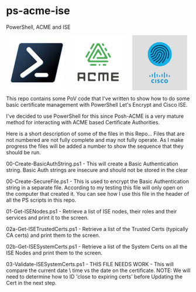 # ps-acme-ise
 PowerShell, ACME and ISE

<div style="display: flex; justify-content: space-around;">
  <img src="images/ps.jpeg" alt="PowerShell logo" style="width: 150px; height: 150px;"/>
  <img src="images/acme.png" alt="ACME logo" style="width: 150px; height: 150px;"/>
  <img src="images/cisco-ise.jpeg" alt="Cisco ISE logo" style="width: 150px; height: 150px;"/>
</div>


This repo contains some PoV code that I've written to show how to do some basic certificate management with PowerShell Let's Encrypt and Cisco ISE. 

I've decided to use PowerShell for this since Posh-ACME is a very mature method for interacting with ACME based Certificate Authorities. 

Here is a short description of some of the files in this Repo...
Files that are not numbered are not fully complete and may not fully operate. As I make progress the files will be added a number to show the sequence that they should be run. 

00-Create-BasicAuthString.ps1 - This will create a Basic Authentication string.  Basic Auth strings are insecure and should not be stored in the clear

00-Create-SecureFile.ps1 - This is used to encrypt the Basic Authentication string in a separate file. According to my testing this file will only open on the computer that created it. You can see how I use this file in the header of all the PS scripts in this repo. 

01-Get-ISENodes.ps1 - Retrieve a list of ISE nodes, their roles and their services and print it to the screen. 

02a-Get-ISETrustedCerts.ps1 - Retrieve a list of the Trusted Certs (typically CA certs) and print them to the screen. 

02b-Get-ISESystemCerts.ps1 - Retrieve a list of the System Certs on all the ISE Nodes and print them to the screen. 

03-Validate-ISESystemCerts.ps1 - THIS FILE NEEDS WORK - This will compare the current date \ time vs the date on the certificate. 
NOTE: We will need to determine how to ID 'close to expiring certs' before Updating the Cert in the next step. 


